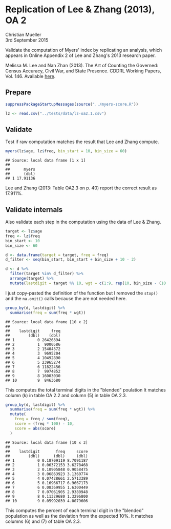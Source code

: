 # Replication of Lee & Zhang (2013), OA 2
Christian Mueller  
3rd September 2015  

Validate the computation of Myers' index by replicating
an analysis, which appears in Online Appendix 2 of Lee and Zhang's
2013 research paper.

Melissa M. Lee and Nan Zhan (2013). The Art of Counting the Governed:
Census Accuracy, Civil War, and State Presence. CDDRL Working Papers, 
Vol. 146. Available [here](http://cddrl.fsi.stanford.edu/publications/the_art_of_counting_the_governed_census_accuracy_civil_war_and_state_presence).

## Prepare


```r
suppressPackageStartupMessages(source("../myers-score.R"))
```


```r
lz <- read.csv("../tests/data/lz-oa2.1.csv")
```

## Validate

Test if raw computation matches the result that Lee and Zhang compute.


```r
myers(lz$age, lz$freq, bin_start = 10, bin_size = 60)
```

```
## Source: local data frame [1 x 1]
## 
##      myers
##      (dbl)
## 1 17.91136
```

Lee and Zhang (2013: Table OA2.3 on p. 40) report the correct result as 17.911%.

## Validate internals

Also validate each step in the computation using the data of Lee & Zhang.


```r
target <- lz$age
freq <- lz$freq
bin_start <- 10
bin_size <- 60

d <- data.frame(target = target, freq = freq)
d_filter <- seq(bin_start, bin_start + bin_size + 10 - 2)

d <- d %>%
  filter(target %in% d_filter) %>%
  arrange(target) %>%
  mutate(lastdigit = target %% 10, wgt = c(1:9, rep(10, bin_size - (10 - 1)), 9:1))
```

I just copy-pasted the definition of the function but I removed the `stop()` and the `na.omit()` calls because the are not needed here.


```r
group_by(d, lastdigit) %>%
  summarise(freq = sum(freq * wgt))
```

```
## Source: local data frame [10 x 2]
## 
##    lastdigit     freq
##        (dbl)    (dbl)
## 1          0 26426394
## 2          1  9000586
## 3          2 15404372
## 4          3  9695204
## 5          4 10492890
## 6          5 23965274
## 7          6 11822456
## 8          7  9974852
## 9          8 16003030
## 10         9  8463680
```

This computes the total terminal digits in the "blended" poulation
It matches column (k) in table OA 2.2 and column (5) in table OA 2.3.


```r
group_by(d, lastdigit) %>%
  summarise(freq = sum(freq * wgt)) %>%
  mutate(
    freq = freq / sum(freq),
    score = (freq * 100) - 10,
    score = abs(score)
  )
```

```
## Source: local data frame [10 x 3]
## 
##    lastdigit       freq     score
##        (dbl)      (dbl)     (dbl)
## 1          0 0.18709119 8.7091187
## 2          1 0.06372153 3.6278468
## 3          2 0.10905848 0.9058475
## 4          3 0.06863923 3.1360774
## 5          4 0.07428661 2.5713389
## 6          5 0.16966717 6.9667173
## 7          6 0.08369955 1.6300449
## 8          7 0.07061905 2.9380948
## 9          8 0.11329680 1.3296800
## 10         9 0.05992039 4.0079606
```

This computes the percent of each terminal digit in the "blended"
population as well as the deviation from the expected 10%.
It matches columns (6) and (7) of table OA 2.3.
